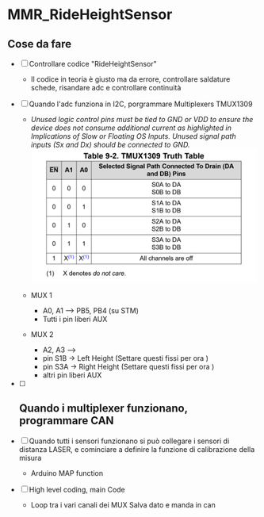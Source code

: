 # MMR_RideHeightSensor

## Cose da fare 
- [ ] Controllare codice "RideHeightSensor"
    - Il codice in teoria è giusto ma da errore, controllare saldature schede, risandare adc e controllare continuità

- [ ] Quando l'adc funziona in I2C, porgrammare Multiplexers TMUX1309
    - *Unused logic control pins must be tied to GND or VDD to ensure the device does not consume additional current as highlighted in Implications of Slow or Floating OS Inputs. Unused signal path inputs (Sx and Dx) should be connected to GND.*
    ![Table](/MUX%20Control%20Table.png)

    - MUX 1 
        - A0, A1 --> PB5, PB4 (su STM)
        - Tutti i pin liberi AUX
    - MUX 2 
        - A2, A3 --> 
        - pin S1B -> Left Height (Settare questi fissi per ora )
        - pin S3A -> Right Height (Settare questi fissi per ora )
        - altri pin liberi AUX


- [ ] Quando i multiplexer funzionano, programmare CAN
    - 

- [ ] Quando tutti i sensori funzionano si può collegare i sensori di distanza LASER, e cominciare a definire la funzione di calibrazione della misura
    - Arduino MAP function

- [ ] High level coding, main Code 
    - Loop tra i vari canali dei MUX Salva dato e manda in can

